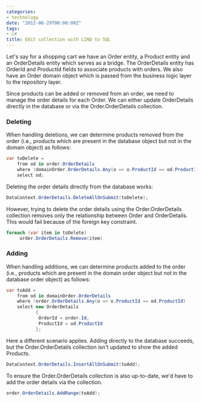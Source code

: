 ```yaml
---
categories:
- technology
date: "2012-06-29T00:00:00Z"
tags:
- c#
title: Edit collection with LINQ to SQL
---
```

Let's say for a shopping cart we have an Order entity, a Product entity and an OrderDetails entity which serves as a bridge. The OrderDetails entity has OrderId and ProductId fields to associate products with orders. We also have an Order domain object which is passed from the business logic layer to the repository layer.

Since products can be added or removed from an order, we need to manage the order details for each Order.  We can either update OrderDetails directly in the database or via the Order.OrderDetails collection.

### Deleting

When handling deletions, we can determine products removed from the order (i.e., products which are present in the database object but not in the domain object) as follows:
``` csharp
var toDelete = 
	from od in order.OrderDetails
	where !domainOrder.OrderDetails.Any(o => o.ProductId == od.ProductId)
	select od;
```

Deleting the order details directly from the database works: 
``` csharp
DataContext.OrderDetails.DeleteAllOnSubmit(toDelete);
```

However, trying to delete the order details using the Order.OrderDetails collection removes only the relationship between Order and OrderDetails.  This would fail because of the foreign key constraint. 
``` csharp
foreach (var item in toDelete)
     order.OrderDetails.Remove(item)
```

### Adding

When handling additions, we can determine products added to the order (i.e., products which are present in the domain order object but not in the database order object) as follows:

``` csharp
var toAdd = 
	from od in domainOrder.OrderDetails
	where !order.OrderDetails.Any(o => o.ProductId == od.ProductId)
	select new OrderDetails
   		   {
			OrderId = order.Id,
			ProductId = od.ProductId
   		   };
```

Here a different scenario applies.  Adding directly to the database succeeds, but the Order.OrderDetails collection isn't updated to show the added Products.
``` csharp
DataContext.OrderDetails.InsertAllOnSubmit(toAdd);
```

To ensure the Order.OrderDetails collection is also up-to-date, we'd have to add the order details via the collection.
``` csharp
order.OrderDetails.AddRange(toAdd);
```
